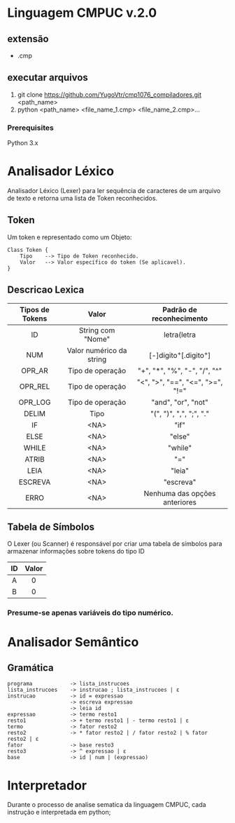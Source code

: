 # Linguagem CMPUC v.2.0

## extensão 

* .cmp

## executar arquivos 

1. git clone https://github.com/YugoVtr/cmp1076_compiladores.git <path_name>
2. python <path_name> <file_name_1.cmp> <file_name_2.cmp>...

### Prerequisites

Python 3.x

# Analisador Léxico

Analisador Léxico (Lexer) para ler sequência de caracteres de um arquivo de texto e retorna uma lista de Token reconhecidos.

## Token

Um token e representado como um Objeto:

```
Class Token { 
    Tipo    --> Tipo de Token reconhecido. 
    Valor   --> Valor específico do token (Se aplicavel).
}
```

## Descricao Lexica

| Tipos de Tokens  |         Valor           |          Padrão de reconhecimento         |
|:----------------:|:-----------------------:|:-----------------------------------------:|
|ID                |String com "Nome"        | letra(letra|digito)*                      |
|NUM               |Valor numérico da string | [-]digito<sup>+</sup>[.digito<sup>+</sup>]|
|OPR_AR            |Tipo de operação         | "+", "*", "%", "-", "/", "^"              |
|OPR_REL           |Tipo de operação         | "<", ">", "==", "<=", ">=", "!="          |
|OPR_LOG           |Tipo de operação         | "and", "or", "not"                        |
|DELIM             |Tipo                     | "(", ")", ",", ";", "."                   |
|IF                |\<NA>                    | "if"                                      |
|ELSE              |\<NA>                    | "else"                                    |
|WHILE             |\<NA>                    | "while"                                   |
|ATRIB             |\<NA>                    | "="                                       |
|LEIA              |\<NA>                    | "leia"                                    |
|ESCREVA           |\<NA>                    | "escreva"                                 |
|ERRO              |\<NA>                    | Nenhuma das opções anteriores             |

## Tabela de Símbolos

O Lexer (ou Scanner) é responsável por criar uma tabela de símbolos para armazenar informações sobre tokens do tipo ID

| ID    |  Valor  |
|:-----:|:-------:|
|A      |0        |
|B      |0        |

### Presume-se apenas variáveis do tipo numérico.

# Analisador Semântico

## Gramática

```
programa            -> lista_instrucoes
lista_instrucoes    -> instrucao ; lista_instrucoes | ε
instrucao           -> id = expressao
                    -> escreva expressao
                    -> leia id
expressao           -> termo resto1
resto1              -> + termo resto1 | - termo resto1 | ε
termo               -> fator resto2
resto2              -> * fator resto2 | / fator resto2 | % fator resto2 | ε
fator               -> base resto3
resto3              -> ^ expressao | ε
base                -> id | num | (expressao)
```

# Interpretador

Durante o processo de analise sematica da linguagem CMPUC, 
cada instrução e interpretada em python; 
